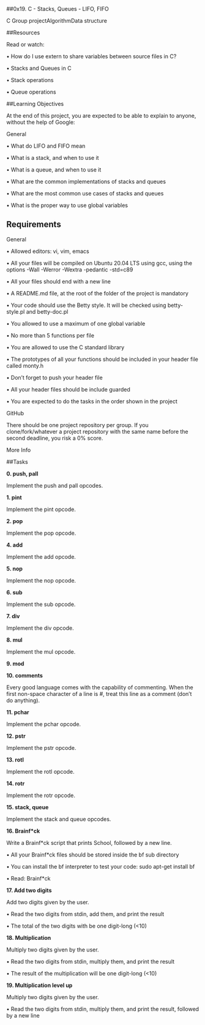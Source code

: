 ##0x19. C - Stacks, Queues - LIFO, FIFO

C Group projectAlgorithmData structure



##Resources

Read or watch:

•	How do I use extern to share variables between source files in C?

•	Stacks and Queues in C

•	Stack operations

•	Queue operations

##Learning Objectives

At the end of this project, you are expected to be able to explain to anyone, without the help of Google:

General

•	What do LIFO and FIFO mean

•	What is a stack, and when to use it

•	What is a queue, and when to use it

•	What are the common implementations of stacks and queues

•	What are the most common use cases of stacks and queues

•	What is the proper way to use global variables

## Requirements

General

•	Allowed editors: vi, vim, emacs

•	All your files will be compiled on Ubuntu 20.04 LTS using gcc, using the options -Wall -Werror -Wextra -pedantic -std=c89

•	All your files should end with a new line

•	A README.md file, at the root of the folder of the project is mandatory

•	Your code should use the Betty style. It will be checked using betty-style.pl and betty-doc.pl

•	You allowed to use a maximum of one global variable

•	No more than 5 functions per file

•	You are allowed to use the C standard library

•	The prototypes of all your functions should be included in your header file called monty.h

•	Don’t forget to push your header file

•	All your header files should be include guarded

•	You are expected to do the tasks in the order shown in the project

GitHub

There should be one project repository per group. If you clone/fork/whatever a project repository with the same name before the second deadline, you risk a 0% score.

More Info

##Tasks

**0. push, pall**

Implement the push and pall opcodes.

**1. pint**

Implement the pint opcode.

**2. pop**

Implement the pop opcode.

**4. add**

Implement the add opcode.

**5. nop**

Implement the nop opcode.

**6. sub**

Implement the sub opcode.

**7. div**

Implement the div opcode.

**8. mul**

Implement the mul opcode.

**9. mod**

**10. comments**

Every good language comes with the capability of commenting. When the first non-space character of a line is #, treat this line as a comment (don’t do anything).

**11. pchar**

Implement the pchar opcode.

**12. pstr**

Implement the pstr opcode.

**13. rotl**

Implement the rotl opcode.

**14. rotr**

Implement the rotr opcode.

**15. stack, queue**

Implement the stack and queue opcodes.

**16. Brainf*ck**

Write a Brainf*ck script that prints School, followed by a new line.

•	All your Brainf*ck files should be stored inside the bf sub directory

•	You can install the bf interpreter to test your code: sudo apt-get install bf

•	Read: Brainf*ck

**17. Add two digits**

Add two digits given by the user.

•	Read the two digits from stdin, add them, and print the result

•	The total of the two digits with be one digit-long (<10)

**18. Multiplication**

Multiply two digits given by the user.

•	Read the two digits from stdin, multiply them, and print the result

•	The result of the multiplication will be one digit-long (<10)

**19. Multiplication level up**

Multiply two digits given by the user.

•	Read the two digits from stdin, multiply them, and print the result, followed by a new line




